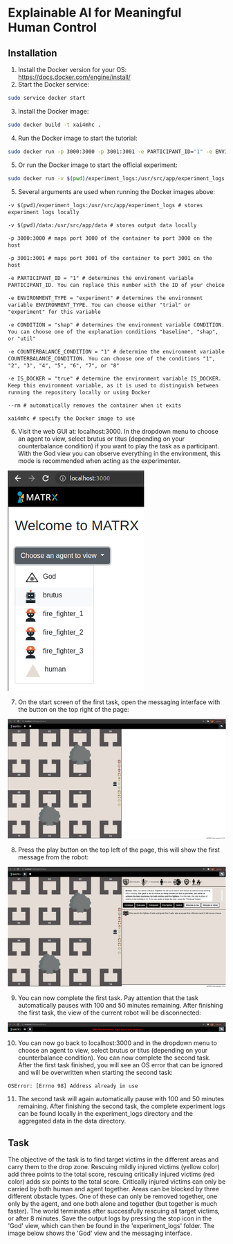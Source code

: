 # Explainable AI for Meaningful Human Control
## Installation
1. Install the Docker version for your OS: https://docs.docker.com/engine/install/
2. Start the Docker service: 
```bash
sudo service docker start
```
3. Install the Docker image:
```bash
sudo docker build -t xai4mhc .
```
4. Run the Docker image to start the tutorial:
```bash
sudo docker run -p 3000:3000 -p 3001:3001 -e PARTICIPANT_ID="1" -e ENVIRONMENT_TYPE="trial" -e IS_DOCKER="true" --rm xai4mhc
```
5. Or run the Docker image to start the official experiment:
```bash
sudo docker run -v $(pwd)/experiment_logs:/usr/src/app/experiment_logs -v $(pwd)/data:/usr/src/app/data -p 3000:3000 -p 3001:3001 -e PARTICIPANT_ID="1" -e ENVIRONMENT_TYPE="experiment" -e CONDITION="shap" -e COUNTERBALANCE_CONDITION="1" -e IS_DOCKER="true" --rm xai4mhc
```
5. Several arguments are used when running the Docker images above:
```
-v $(pwd)/experiment_logs:/usr/src/app/experiment_logs # stores experiment logs locally
```
```
-v $(pwd)/data:/usr/src/app/data # stores output data locally
```
```
-p 3000:3000 # maps port 3000 of the container to port 3000 on the host
```
```
-p 3001:3001 # maps port 3001 of the container to port 3001 on the host
```
```
-e PARTICIPANT_ID = "1" # determines the enviroment variable PARTICIPANT_ID. You can replace this number with the ID of your choice
```
```
-e ENVIRONMENT_TYPE = "experiment" # determines the environment variable ENVIRONMENT_TYPE. You can choose either "trial" or "experiment" for this variable
```
```
-e CONDITION = "shap" # determines the environment variable CONDITION. You can choose one of the explanation conditions "baseline", "shap", or "util"
```
```
-e COUNTERBALANCE_CONDITION = "1" # determine the environment variable COUNTERBALANCE_CONDITION. You can choose one of the conditions "1", "2", "3", "4", "5", "6", "7", or "8"
```
```
-e IS_DOCKER = "true" # determine the environment variable IS_DOCKER. Keep this environment variable, as it is used to distinguish between running the repository locally or using Docker
```
```
--rm # automatically removes the container when it exits
```
```
xai4mhc # specify the Docker image to use
```
6. Visit the web GUI at: localhost:3000. In the dropdown menu to choose an agent to view, select brutus or titus (depending on your counterbalance condition) if you want to play the task as a participant. With the God view you can observe everything in the environment, this mode is recommended when acting as the experimenter.

![localhost-startpage](images/localhost_startpage.png "Localhost Startpage") 

7. On the start screen of the first task, open the messaging interface with the button on the top right of the page:

![task-startscreen](images/xai4mhc-startscreen.png "Task Startscreen")

8. Press the play button on the top left of the page, this will show the first message from the robot:

![task-messages](images/xai4mhc-messages.png "Task Messages")

9. You can now complete the first task. Pay attention that the task automatically pauses with 100 and 50 minutes remaining. After finishing the first task, the view of the current robot will be disconnected:

![view-disconnected](images/view_disconnected.png "View Disconnected")

10. You can now go back to localhost:3000 and in the dropdown menu to choose an agent to view, select brutus or titus (depending on your counterbalance condition). You can now complete the second task. After the first task finished, you will see an OS error that can be ignored and will be overwritten when starting the second task:
```
OSError: [Errno 98] Address already in use
```
11. The second task will again automatically pause with 100 and 50 minutes remaining. After finishing the second task, the complete experiment logs can be found locally in the experiment_logs directory and the aggregated data in the data directory.

## Task
The objective of the task is to find target victims in the different areas and carry them to the drop zone. Rescuing mildly injured victims (yellow color) add three points to the total score, rescuing critically injured victims (red color) adds six points to the total score. Critically injured victims can only be carried by both human and agent together. Areas can be blocked by three different obstacle types. One of these can only be removed together, one only by the agent, and one both alone and together (but together is much faster). The world terminates after successfully rescuing all target victims, or after 8 minutes. Save the output logs by pressing the stop icon in the 'God' view, which can then be found in the 'experiment_logs' folder. The image below shows the 'God' view and the messaging interface. 
